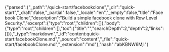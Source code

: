 {"parsed":{"_path":"/quick-start/facebookclone","_dir":"quick-start","_draft":false,"_partial":false,"_locale":"en","_empty":false,"title":"Facebook Clone","description":"Build a simple facebook clone with Row Level Security.","excerpt":{"type":"root","children":[]},"body":{"type":"root","children":[],"toc":{"title":"","searchDepth":2,"depth":2,"links":[]}},"_type":"markdown","_id":"content:quick-start:facebookClone.md","_source":"content","_file":"quick-start/facebookClone.md","_extension":"md"},"hash":"abKBNW6Mjl"}